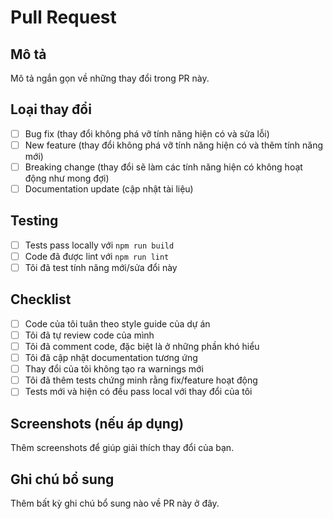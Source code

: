 # Pull Request

## Mô tả

Mô tả ngắn gọn về những thay đổi trong PR này.

## Loại thay đổi

- [ ] Bug fix (thay đổi không phá vỡ tính năng hiện có và sửa lỗi)
- [ ] New feature (thay đổi không phá vỡ tính năng hiện có và thêm tính năng mới)
- [ ] Breaking change (thay đổi sẽ làm các tính năng hiện có không hoạt động như mong đợi)
- [ ] Documentation update (cập nhật tài liệu)

## Testing

- [ ] Tests pass locally với `npm run build`
- [ ] Code đã được lint với `npm run lint`
- [ ] Tôi đã test tính năng mới/sửa đổi này

## Checklist

- [ ] Code của tôi tuân theo style guide của dự án
- [ ] Tôi đã tự review code của mình
- [ ] Tôi đã comment code, đặc biệt là ở những phần khó hiểu
- [ ] Tôi đã cập nhật documentation tương ứng
- [ ] Thay đổi của tôi không tạo ra warnings mới
- [ ] Tôi đã thêm tests chứng minh rằng fix/feature hoạt động
- [ ] Tests mới và hiện có đều pass local với thay đổi của tôi

## Screenshots (nếu áp dụng)

Thêm screenshots để giúp giải thích thay đổi của bạn.

## Ghi chú bổ sung

Thêm bất kỳ ghi chú bổ sung nào về PR này ở đây.
